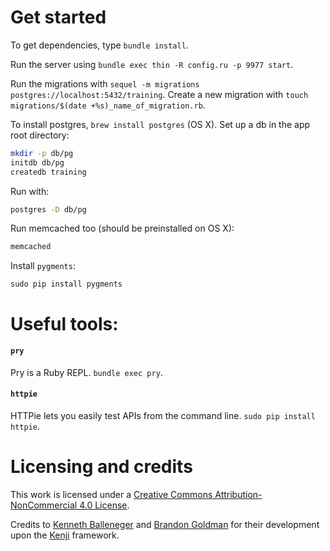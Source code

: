 # Get started
To get dependencies, type `bundle install`.

Run the server using `bundle exec thin -R config.ru -p 9977 start`.

Run the migrations with `sequel -m migrations postgres://localhost:5432/training`. Create a new migration with `touch migrations/$(date +%s)_name_of_migration.rb`.


To install postgres, `brew install postgres` (OS X). Set up a db in the app root directory:
```bash
mkdir -p db/pg
initdb db/pg
createdb training
```

Run with:
```bash
postgres -D db/pg
```

Run memcached too (should be preinstalled on OS X):
```bash
memcached
```

Install `pygments`:
```
sudo pip install pygments
```

# Useful tools:
#### `pry`
Pry is a Ruby REPL. `bundle exec pry`.

#### `httpie`
HTTPie lets you easily test APIs from the command line. `sudo pip install httpie`.

# Licensing and credits

This work is licensed under a [Creative Commons Attribution-NonCommercial 4.0 License](http://creativecommons.org/licenses/by-nc/4.0/).

Credits to [Kenneth Balleneger](https://github.com/kballenegger/) and [Brandon Goldman](https://github.com/bgoldman) for their development upon the [Kenji](https://github.com/kballenegger/kenji) framework.
